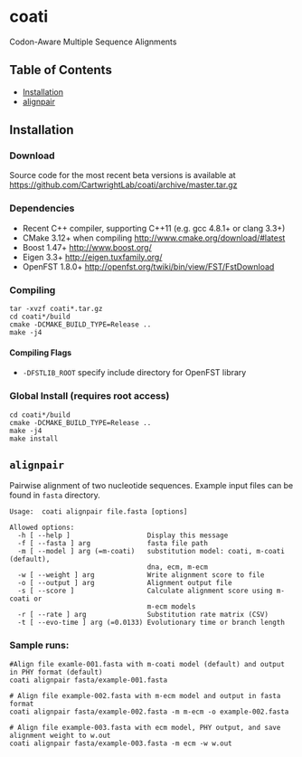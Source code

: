 # coati
Codon-Aware Multiple Sequence Alignments

## Table of Contents
* [Installation](#installation)
* [alignpair](#alignpair)

## Installation

### Download
Source code for the most recent beta versions is available at <https://github.com/CartwrightLab/coati/archive/master.tar.gz>

### Dependencies

* Recent C++ compiler, supporting C++11 (e.g. gcc 4.8.1+ or clang 3.3+)
* CMake 3.12+ when compiling <http://www.cmake.org/download/#latest>
* Boost 1.47+ <http://www.boost.org/>
* Eigen 3.3+ <http://eigen.tuxfamily.org/>
* OpenFST 1.8.0+ <http://openfst.org/twiki/bin/view/FST/FstDownload>


### Compiling
```
tar -xvzf coati*.tar.gz
cd coati*/build
cmake -DCMAKE_BUILD_TYPE=Release ..
make -j4
```

#### Compiling Flags
* `-DFSTLIB_ROOT` specify include directory for OpenFST library

### Global Install (requires root access)
```
cd coati*/build
cmake -DCMAKE_BUILD_TYPE=Release ..
make -j4
make install
```

## `alignpair`

Pairwise alignment of two nucleotide sequences. Example input files can be found in `fasta` directory.
```
Usage:	coati alignpair file.fasta [options]

Allowed options:
  -h [ --help ]                   Display this message
  -f [ --fasta ] arg              fasta file path
  -m [ --model ] arg (=m-coati)   substitution model: coati, m-coati (default),
                                  dna, ecm, m-ecm
  -w [ --weight ] arg             Write alignment score to file
  -o [ --output ] arg             Alignment output file
  -s [ --score ]                  Calculate alignment score using m-coati or
                                  m-ecm models
  -r [ --rate ] arg               Substitution rate matrix (CSV)
  -t [ --evo-time ] arg (=0.0133) Evolutionary time or branch length
```

### Sample runs:

```
#Align file examle-001.fasta with m-coati model (default) and output in PHY format (default)
coati alignpair fasta/example-001.fasta

# Align file example-002.fasta with m-ecm model and output in fasta format
coati alignpair fasta/example-002.fasta -m m-ecm -o example-002.fasta

# Align file example-003.fasta with ecm model, PHY output, and save alignment weight to w.out
coati alignpair fasta/example-003.fasta -m ecm -w w.out
```
